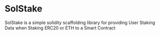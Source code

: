 # SolStake
 SolStake is a simple solidity scaffolding library for providing User Staking Data when Staking ERC20 or ETH to a Smart Contract
